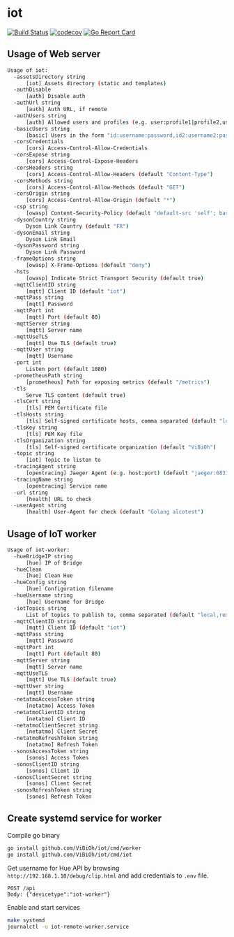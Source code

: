 # iot

[![Build Status](https://travis-ci.org/ViBiOh/iot.svg?branch=master)](https://travis-ci.org/ViBiOh/iot)
[![codecov](https://codecov.io/gh/ViBiOh/iot/branch/master/graph/badge.svg)](https://codecov.io/gh/ViBiOh/iot)
[![Go Report Card](https://goreportcard.com/badge/github.com/ViBiOh/iot)](https://goreportcard.com/report/github.com/ViBiOh/iot)

## Usage of Web server

```bash
Usage of iot:
  -assetsDirectory string
      [iot] Assets directory (static and templates)
  -authDisable
      [auth] Disable auth
  -authUrl string
      [auth] Auth URL, if remote
  -authUsers string
      [auth] Allowed users and profiles (e.g. user:profile1|profile2,user2:profile3). Empty allow any identified user
  -basicUsers string
      [basic] Users in the form "id:username:password,id2:username2:password2"
  -corsCredentials
      [cors] Access-Control-Allow-Credentials
  -corsExpose string
      [cors] Access-Control-Expose-Headers
  -corsHeaders string
      [cors] Access-Control-Allow-Headers (default "Content-Type")
  -corsMethods string
      [cors] Access-Control-Allow-Methods (default "GET")
  -corsOrigin string
      [cors] Access-Control-Allow-Origin (default "*")
  -csp string
      [owasp] Content-Security-Policy (default "default-src 'self'; base-uri 'self'")
  -dysonCountry string
      Dyson Link Country (default "FR")
  -dysonEmail string
      Dyson Link Email
  -dysonPassword string
      Dyson Link Password
  -frameOptions string
      [owasp] X-Frame-Options (default "deny")
  -hsts
      [owasp] Indicate Strict Transport Security (default true)
  -mqttClientID string
      [mqtt] Client ID (default "iot")
  -mqttPass string
      [mqtt] Password
  -mqttPort int
      [mqtt] Port (default 80)
  -mqttServer string
      [mqtt] Server name
  -mqttUseTLS
      [mqtt] Use TLS (default true)
  -mqttUser string
      [mqtt] Username
  -port int
      Listen port (default 1080)
  -prometheusPath string
      [prometheus] Path for exposing metrics (default "/metrics")
  -tls
      Serve TLS content (default true)
  -tlsCert string
      [tls] PEM Certificate file
  -tlsHosts string
      [tls] Self-signed certificate hosts, comma separated (default "localhost")
  -tlsKey string
      [tls] PEM Key file
  -tlsOrganization string
      [tls] Self-signed certificate organization (default "ViBiOh")
  -topic string
      [iot] Topic to listen to
  -tracingAgent string
      [opentracing] Jaeger Agent (e.g. host:port) (default "jaeger:6831")
  -tracingName string
      [opentracing] Service name
  -url string
      [health] URL to check
  -userAgent string
      [health] User-Agent for check (default "Golang alcotest")
```

## Usage of IoT worker

```bash
Usage of iot-worker:
  -hueBridgeIP string
      [hue] IP of Bridge
  -hueClean
      [hue] Clean Hue
  -hueConfig string
      [hue] Configuration filename
  -hueUsername string
      [hue] Username for Bridge
  -iotTopics string
      List of topics to publish to, comma separated (default "local,remote")
  -mqttClientID string
      [mqtt] Client ID (default "iot")
  -mqttPass string
      [mqtt] Password
  -mqttPort int
      [mqtt] Port (default 80)
  -mqttServer string
      [mqtt] Server name
  -mqttUseTLS
      [mqtt] Use TLS (default true)
  -mqttUser string
      [mqtt] Username
  -netatmoAccessToken string
      [netatmo] Access Token
  -netatmoClientID string
      [netatmo] Client ID
  -netatmoClientSecret string
      [netatmo] Client Secret
  -netatmoRefreshToken string
      [netatmo] Refresh Token
  -sonosAccessToken string
      [sonos] Access Token
  -sonosClientID string
      [sonos] Client ID
  -sonosClientSecret string
      [sonos] Client Secret
  -sonosRefreshToken string
      [sonos] Refresh Token
```

## Create systemd service for worker

Compile go binary

```bash
go install github.com/ViBiOh/iot/cmd/worker
go install github.com/ViBiOh/iot/cmd/iot
```

Get username for Hue API by browsing `http://192.168.1.10/debug/clip.html` and add credentials to `.env` file.

```
POST /api
Body: {"devicetype":"iot-worker"}
```

Enable and start services

```bash
make systemd
journalctl -u iot-remote-worker.service
```

